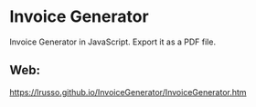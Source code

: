 # Invoice Generator

Invoice Generator in JavaScript. Export it as a PDF file.

## Web:

https://lrusso.github.io/InvoiceGenerator/InvoiceGenerator.htm
